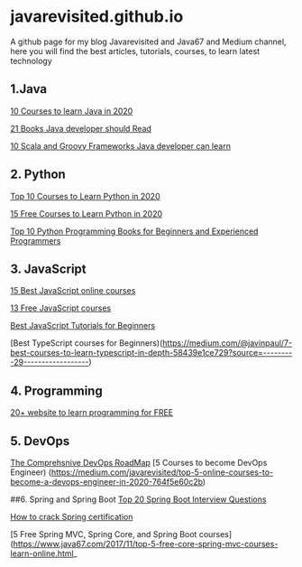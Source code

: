 # javarevisited.github.io
A github page for my blog Javarevisited and Java67 and Medium channel, here you will find the best articles, tutorials, courses, to learn latest technology

## 1.Java

[10 Courses to learn Java in 2020](https://medium.com/javarevisited/top-5-java-online-courses-for-beginners-best-of-lot-1e1e240a758)

[21 Books Java developer should Read ](https://medium.com/javarevisited/10-books-java-developers-should-read-in-2020-e6222f25cc72)

[10 Scala and Groovy Frameworks Java developer can learn](https://javarevisited.blogspot.com/2020/09/top-10-scala-and-groovy-frameworks-java.html)

## 2. Python
[Top 10 Courses to Learn Python in 2020](https://medium.com/better-programming/top-5-courses-to-learn-python-in-2018-best-of-lot-26644a99e7ec)

[15 Free Courses to Learn Python in 2020](https://medium.com/swlh/5-free-python-courses-for-beginners-to-learn-online-e1ca90687caf)

[Top 10 Python Programming Books for Beginners and Experienced Programmers](https://medium.com/javarevisited/my-favorite-books-to-learn-python-in-depth-77465633b46e)


## 3. JavaScript

[15 Best JavaScript online courses](https://medium.com/javarevisited/10-best-online-courses-to-learn-javascript-in-2020-af5ed0801645)

[13 Free JavaScript courses](https://medium.com/javarevisited/my-favorite-free-tutorials-and-courses-to-learn-javascript-8f4d0a71faf2)

[Best JavaScript Tutorials for Beginners](https://medium.com/javarevisited/12-free-courses-to-learn-javascript-and-es6-for-beginners-and-experienced-developers-aa35874c9a32)

[Best TypeScript courses for Beginners)(https://medium.com/@javinpaul/7-best-courses-to-learn-typescript-in-depth-58439e1ce729?source=---------29------------------)


## 4. Programming

[20+ website to learn programming for FREE](https://medium.com/javarevisited/top-20-sites-to-learn-coding-in-2020-f57ff63d9cb3)


## 5. DevOps
[The Comprehsnive DevOps RoadMap](https://medium.com/hackernoon/the-2018-devops-roadmap-31588d8670cb)
[5 Courses to become DevOps Engineer) (https://medium.com/javarevisited/top-5-online-courses-to-become-a-devops-engineer-in-2020-764f5e60c2b)

##6. Spring and Spring Boot
[Top 20 Spring Boot Interview Questions](https://javarevisited.blogspot.com/2020/05/top-20-spring-boot-interview-questions-answers.html)

[How to crack Spring certification](https://javarevisited.blogspot.com/2018/08/how-to-crack-spring-core-professional-certification-exam-java-latest.html#axzz5j90KOik7)

[5 Free Spring MVC, Spring Core, and Spring Boot courses](https://www.java67.com/2017/11/top-5-free-core-spring-mvc-courses-learn-online.html_

